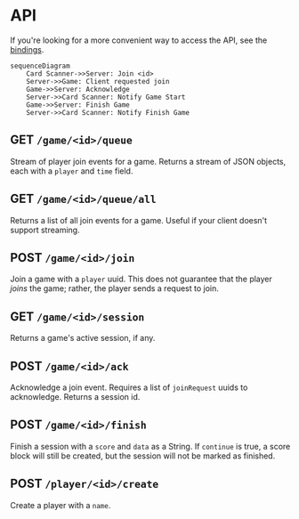 # API

If you're looking for a more convenient way to access the API,
see the [bindings](./bindings.md).

```mermaid
sequenceDiagram
    Card Scanner->>Server: Join <id>
    Server->>Game: Client requested join
    Game->>Server: Acknowledge
    Server->>Card Scanner: Notify Game Start
    Game->>Server: Finish Game
    Server->>Card Scanner: Notify Finish Game
```

## GET `/game/<id>/queue`

Stream of player join events for a game. Returns a stream of JSON objects,
each with a `player` and `time` field.

## GET `/game/<id>/queue/all`

Returns a list of all join events for a game. Useful if your
client doesn't support streaming.

## POST `/game/<id>/join`

Join a game with a `player` uuid.
This does not guarantee that the player _joins_ the game;
rather, the player sends a request to join.

## GET `/game/<id>/session`

Returns a game's active session, if any.

## POST `/game/<id>/ack`

Acknowledge a join event. Requires a list of `joinRequest` uuids to acknowledge.
Returns a session id.

## POST `/game/<id>/finish`

Finish a session with a `score` and `data` as a String.
If `continue` is true, a score block will still be created,
but the session will not be marked as finished.

## POST `/player/<id>/create`

Create a player with a `name`.
